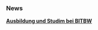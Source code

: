 


### News



__[Ausbildung und Studim bei BITBW](https://www.bitbw.de/Jobs_und_Karriere/Seiten/Schueler.aspx)__

<!-- __[Klausur](./2019-20-Inf12-1-B_loesung.pdf)__ -->